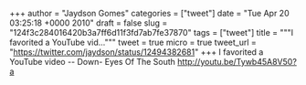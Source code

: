 
+++
author = "Jaydson Gomes"
categories = ["tweet"]
date = "Tue Apr 20 03:25:18 +0000 2010"
draft = false
slug = "124f3c284016420b3a7ff6d11f3fd7ab7fe37870"
tags = ["tweet"]
title = """I favorited a YouTube vid..."""
tweet = true
micro = true
tweet_url = "https://twitter.com/jaydson/status/12494382681"
+++
I favorited a YouTube video -- Down- Eyes Of The South http://youtu.be/Tywb45A8V50?a

